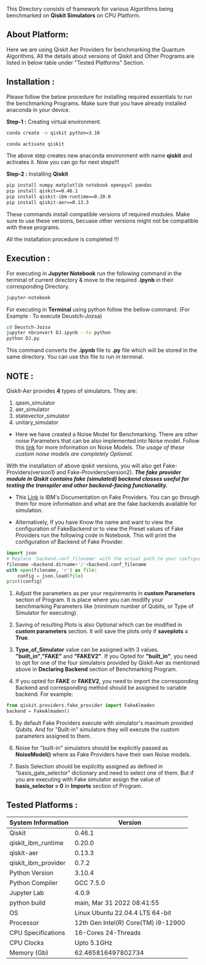 This Directory consists of framework for various Algorithms being benchmarked on **Qiskit Simulators** on CPU Platform.

## About Platform:

Here we are using Qiskit Aer Providers for benchmarking the Quantum Algorithms. All the details about versions of Qiskit and Other Programs are listed in below table under "Tested Platforms" Section.


## Installation :

Please follow the below procedure for installing required essentials to run the benchmarking Programs. Make sure that you have already installed anaconda in your device.

**Step-1 :** Creating virtual environment.

```bash
conda create -n qiskit python=3.10

conda activate qiskit
```
The above step creates new anaconda environment with name **qiskit** and activates it. Now you can go for next steps!!!

**Step-2 :** Installing **Qiskit**

```bash
pip install numpy matplotlib notebook openpyxl pandas
pip install qiskit==0.46.1 
pip install qiskit-ibm-runtime==0.20.0 
pip install qiskit-aer==0.13.3
```

These commands install compatible versions of required modules. Make sure to use these versions, becuase other versions might not be compatible with these programs.

All the installation procedure is completed !!!

## Execution :

For executing in **Jupyter Notebook** run the following command in the terminal of current directory & move to the required **.ipynb** in their corresponding Directory.
```bash
jupyter-notebook
```

For executing in **Terminal** using python follow the bellow command. (For Example : To execute Deustch-Jozsa)
```bash
cd Deustch-Jozsa 
jupyter nbconvert DJ.ipynb --to python
python DJ.py
```
This command converts the **.ipynb** file to **.py** file which will be stored in the same directory. You can use this file to run in terminal.

## NOTE :

Qiskit-Aer provides **4** types of simulators. They are:

1. qasm_simulator
2. aer_simulator
3. statevector_simulator
4. unitary_simulator

- Here we have created a Noise Model for Benchmarking. There are other noise Parameters that can be also implemented into Noise model. Follow this [link](https://qiskit.github.io/qiskit-aer/apidocs/aer_noise.html) for more information on Noise Models. *The usage of these custom noise models are completely Optional.*

With the installation of above qiskit versions, you will also get Fake-Providers(version1) and Fake-Providers(version2). ***The fake provider module in Qiskit contains fake (simulated) backend classes useful for testing the transpiler and other backend-facing functionality.***

- This [Link](https://docs.quantum.ibm.com/api/qiskit-ibm-runtime/fake_provider) is IBM's Documentation on Fake Providers. You can go through them for more information and what are the fake backends available for simulation.

- Alternatively, If you have Know the name and want to view the configuration of FakeBackend or to view the Preset values of Fake Providers run the following code in Notebook. This will print the configuration of Backend of Fake Provider.

```python
import json
# Replace 'backend.conf_filename' with the actual path to your configuration file
filename =backend.dirname+'/'+backend.conf_filename
with open(filename, 'r') as file:
    config = json.load(file)    
print(config)
```

1. Adjust the parameters as per your requirements in **custom Parameters** section of Program. It is place where you can modilfy your benchmarking Parameters like (minimum number of Qubits, or Type of Simulator for executing).

2. Saving of resulting Plots is also Optional which can be modified in **custom parameters** section. It will save the plots only if **saveplots = True**.

3. **Type_of_Simulator** value can be assigned with 3 values. **"built_in"**,**"FAKE"** and **"FAKEV2"**. If you Opted for **"built_in"**, you need to opt for one of the four simulators provided by Qiskit-Aer as mentioned above in **Declaring Backend** section of Benchmarking Program.

4. If you opted for **FAKE** or **FAKEV2**, you need to import the corresponding Backend and corresponding method should be assigned to variable backend. For example:
```python
from qiskit.providers.fake_provider import FakeAlmaden
backend = FakeAlmaden()
```

5. By default Fake Providers execute with simulator's maximum provided Qubits. And for "Built-in" simulators they will execute the custom parameters assigned to them.

6. Noise for "built-in" simulators should be explicitly passed as **NoiseModel()** where as Fake Providers have their own Noise models.

7. Basis Selection should be explicitly assigned as defined in "basis_gate_selector" dictionary and need to select one of them. But if you are executing with Fake simulator assign the value of **basis_selector = 0** in **Imports** section of Program.

## Tested Platforms :

|System Information| Version|
|------------------|--------|
|Qiskit | 0.46.1|
|qiskit_ibm_runtime	| 0.20.0|
|qiskit-aer| 0.13.3|
|qiskit_ibm_provider| 0.7.2|
|Python Version | 3.10.4|
|Python Compiler| GCC 7.5.0|
|Jupyter Lab | 4.0.9 |
|python build   | main, Mar 31 2022 08:41:55|
|OS	| Linux Ubuntu 22.04.4 LTS 64-bit|
|Processor | 12th Gen Intel(R) Core(TM) i9-12900|
|CPU Specifications | 16-Cores 24-Threads |
|CPU Clocks | Upto 5.1GHz |
|Memory (Gb)	|62.465816497802734|
